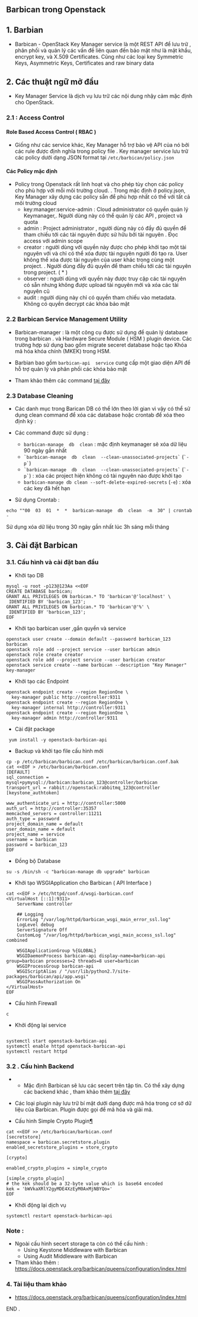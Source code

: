   
## Barbican trong Openstack

## 1. Barbian

- Barbican - OpenStack Key Manager service là một REST API để lưu trữ , phân phối và quản lý các vấn đề liên quan đến bảo mật như là mật khẩu, encrypt key, và  X.509 Certificates. Cũng như các loại key Symmetric Keys, Asymmetric Keys, Certificates and raw binary data

## 2. Các thuật ngữ mở đầu 

- Key Manager Service là dịch vụ lưu trữ các nội dung nhậy cảm mặc định cho OpenStack. 

### 2.1 : Access Control

#### Role Based Access Control ( RBAC )
- Giống như các service khác, Key Manager hỗ trợ bảo vệ API của nó bởi các rule được định nghĩa trong policy file
. Key manager service lưu trữ các policy dưới dạng JSON format  tại `/etc/barbican/policy.json`

#### Các Policy mặc định

- Policy trong Openstack rất linh hoạt và cho phép tùy chọn các policy cho phù hợp với mỗi môi trường cloud. . Trong mặc định ở policy.json, Key Manager xây dựng các policy sẵn để phù hợp nhất có thể với tất cả môi trường cloud
	- key:manager:service-admin : Cloud administrator có quyền quản lý Keymanager,. Người dùng này có thể quản lý các API , project và quota
	- admin : Project administrator , người dùng này có đầy đủ quyền để tham chiếu tới các tài nguyên được sử hữu bởi tài nguyên . Đọc access với admin scope
	- creator : người dùng với quyền này được cho phép khởi tạo một tài nguyên với và chỉ có thể xóa được tài nguyên người đó tạo ra. User không thể xóa được tài nguyên của user khác trong cùng một project. . Người dùng đầy đủ quyền để tham chiếu tới các tài nguyên trong project. ( * ) 
	- observer : người dùng với quyền này được truy cập các tài nguyên có sẵn nhưng không được upload tài nguyên mới và xóa các tài nguyên cũ
	- audit : người dùng này chỉ có quyền tham chiếu vào metadata. Không có quyền decrypt các khóa bảo mật



### 2.2 Barbican Service Management Utility

- Barbican-manager : là một công cụ được sử dụng để quản lý database trong  barbican . và Hardware Secure Module ( HSM ) plugin device. Các trường hợp sử dụng bao gồm migrate seceret database  hoặc tạo Khóa mã hóa khóa chính (MKEK) trong HSM.
- Barbian  bao gồm `barbican-api  service` cung cấp một giao diện API để hỗ trợ quản lý và phân phối các khóa bảo mật

- Tham khảo thêm các command [tại đây](https://docs.openstack.org/barbican/queens/admin/barbican_manage.html)

### 2.3 Database Cleaning

- Các danh mục trong Barican DB có thể lớn theo lời gian vì vậy có thể sử dụng clean command để xóa các database hoặc crontab để xóa theo định kỳ :
- Các command được sử dụng :
	- `barbican-manage  db  clean` : mặc định keymanager sẽ xóa dữ liệu 90 ngày gần nhất
	- `` `barbican-manage  db  clean  --clean-unassociated-projects` `` (`` `-p` ``)
	- `` `barbican-manage  db  clean  --clean-unassociated-projects` `` (`` `-p` ``) : xóa các project hiện không có tài nguyên nào được khởi tạo
	- `barbican-manage db clean --soft-delete-expired-secrets` (`-e`) : xóa các key đã hết hạn

- Sử dụng Crontab :
```
echo ""00  03  01  *  *  barbican-manage  db  clean  -m  30" | crontab -
```
Sử dụng xóa dữ liệu  trong 30 ngày gần nhất lúc 3h sáng mỗi tháng 


## 3. Cài đặt Barbican


### 3.1. Cấu hình và cài đặt ban đầu
- Khởi tạo DB
```
mysql -u root -p123@123Aa <<EOF
CREATE DATABASE barbican;
GRANT ALL PRIVILEGES ON barbican.* TO 'barbican'@'localhost' \
 IDENTIFIED BY 'barbican_123';
GRANT ALL PRIVILEGES ON barbican.* TO 'barbican'@'%' \
 IDENTIFIED BY 'barbican_123';
EOF

```

- Khởi tạo barbican user ,gắn quyền và service
```
openstack user create --domain default --password barbican_123  barbican
openstack role add --project service --user barbican admin
openstack role create creator
openstack role add --project service --user barbican creator
openstack service create --name barbican --description "Key Manager" key-manager
```

- Khởi tạo các Endpoint
```
openstack endpoint create --region RegionOne \
  key-manager public http://controller:9311
openstack endpoint create --region RegionOne \
  key-manager internal http://controller:9311
openstack endpoint create --region RegionOne \
  key-manager admin http://controller:9311
```

- Cài đặt package
```
 yum install -y openstack-barbican-api
```


- Backup và khởi tạo file cấu hình mới
```
cp -p /etc/barbican/barbican.conf /etc/barbican/barbican.conf.bak
cat <<EOF > /etc/barbican/barbican.conf
[DEFAULT]
sql_connection = mysql+pymysql://barbican:barbican_123@controller/barbican
transport_url = rabbit://openstack:rabbitmq_123@controller
[keystone_authtoken]

www_authenticate_uri = http://controller:5000
auth_url = http://controller:35357
memcached_servers = controller:11211
auth_type = password
project_domain_name = default
user_domain_name = default
project_name = service
username = barbican
password = barbican_123
EOF

```

- Đồng bộ Database
```
su -s /bin/sh -c "barbican-manage db upgrade" barbican
```

- Khởi tạo  WSGIApplication cho Barbican ( API Interface ) 
```
cat <<EOF > /etc/httpd/conf.d/wsgi-barbican.conf
<VirtualHost [::1]:9311>
    ServerName controller

    ## Logging
    ErrorLog "/var/log/httpd/barbican_wsgi_main_error_ssl.log"
    LogLevel debug
    ServerSignature Off
    CustomLog "/var/log/httpd/barbican_wsgi_main_access_ssl.log" combined

    WSGIApplicationGroup %{GLOBAL}
    WSGIDaemonProcess barbican-api display-name=barbican-api group=barbican processes=2 threads=8 user=barbican
    WSGIProcessGroup barbican-api
    WSGIScriptAlias / "/usr/lib/python2.7/site-packages/barbican/api/app.wsgi"
    WSGIPassAuthorization On
</VirtualHost>
EOF
```

- Cấu hình Firewall
```
c
```


- Khởi động lại service
```

systemctl start openstack-barbican-api 
systemctl enable httpd openstack-barbican-api 
systemctl restart httpd
```



### 3.2 . Cấu hình Backend



- - Mặc định Barbican sẽ lưu các secert  trên tập tin. Có thể xây dựng các backend khác , tham khảo thêm [tại đây](https://docs.openstack.org/barbican/queens/install/barbican-backend.html#barbican-backend)

- Các loại plugin này lưu trữ bí mật dưới dạng  được mã hóa trong cơ sở dữ liệu của Barbican. Plugin được gọi để mã hóa và giải mã. 

- Cấu hình Simple Crypto Plugin[¶](https://docs.openstack.org/barbican/queens/install/barbican-backend.html#simple-crypto-plugin "Permalink to this headline")

```
cat <<EOF >> /etc/barbican/barbican.conf
[secretstore]
namespace = barbican.secretstore.plugin
enabled_secretstore_plugins = store_crypto

[crypto]

enabled_crypto_plugins = simple_crypto

[simple_crypto_plugin]
# the kek should be a 32-byte value which is base64 encoded
kek = 'bWVkaXRlY2gyMDE4XzEyM0AxMjNBYQo='
EOF
```

- Khởi động lại dịch vụ
```
systemctl restart openstack-barbican-api 

```

### Note : 
- Ngoài cấu hình secert storage ta còn có thể cấu hình : 
	- Using Keystone Middleware with Barbican
	- Using Audit Middleware with Barbican
- Tham khảo thêm : https://docs.openstack.org/barbican/queens/configuration/index.html

### 4. Tài liệu tham khảo

- https://docs.openstack.org/barbican/queens/configuration/index.html


END .
